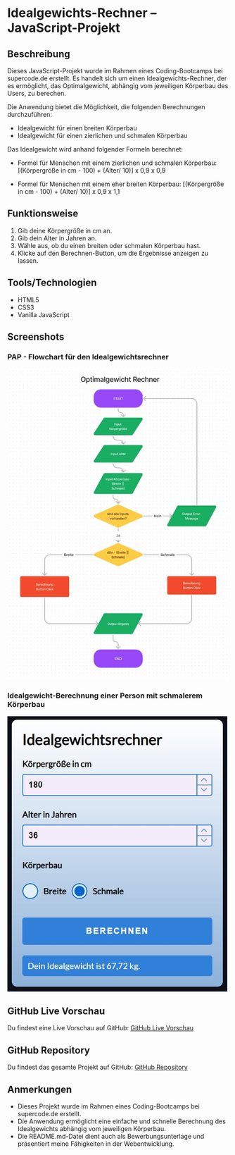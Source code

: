 # Idealgewichts-Rechner – JavaScript-Projekt

## Beschreibung

Dieses JavaScript-Projekt wurde im Rahmen eines Coding-Bootcamps bei supercode.de erstellt. Es handelt sich um einen Idealgewichts-Rechner, der es ermöglicht, das Optimalgewicht, abhängig vom jeweiligen Körperbau des Users, zu berechen.

Die Anwendung bietet die Möglichkeit, die folgenden Berechnungen durchzuführen:

- Idealgewicht für einen breiten Körperbau
- Idealgewicht für einen zierlichen und schmalen Körperbau

Das Idealgewicht wird anhand folgender Formeln berechnet:
- Formel für Menschen mit einem zierlichen und schmalen Körperbau:
[(Körpergröße in cm - 100) + (Alter/ 10)] x 0,9 x 0,9

- Formel für Menschen mit einem eher breiten Körperbau:
[(Körpergröße in cm - 100) + (Alter/ 10)] x 0,9 x 1,1

## Funktionsweise

1. Gib deine Körpergröße in cm an.
2. Gib dein Alter in Jahren an.
3. Wähle aus, ob du einen breiten oder schmalen Körperbau hast.
4. Klicke auf den Berechnen-Button, um die Ergebnisse anzeigen zu lassen.

## Tools/Technologien
- HTML5
- CSS3
- Vanilla JavaScript

## Screenshots

### PAP - Flowchart für den Idealgewichtsrechner
![PAP - Flowchart für den Idealgewichtsrechner](./assets/images/screenshot_flowchart_idealgewichtsrechner.jpg)

### Idealgewicht-Berechnung einer Person mit schmalerem Körperbau
![Idealgewicht-Berechnung einer Person mit schmalerem Körperbau](./assets/images/screenshot_idealgewichtsrechner.jpg)

## GitHub Live Vorschau

Du findest eine Live Vorschau auf GitHub: [GitHub Live Vorschau](https://w1tch3r-code.github.io/js_optimalgewicht_rechner/)

## GitHub Repository

Du findest das gesamte Projekt auf GitHub: [GitHub Repository](https://github.com/w1tch3r-code/js_optimalgewicht_rechner)

## Anmerkungen

- Dieses Projekt wurde im Rahmen eines Coding-Bootcamps bei supercode.de erstellt.
- Die Anwendung ermöglicht eine einfache und schnelle Berechnung des Idealgewichts abhängig vom jeweiligen Körperbau.
- Die README.md-Datei dient auch als Bewerbungsunterlage und präsentiert meine Fähigkeiten in der Webentwicklung.
